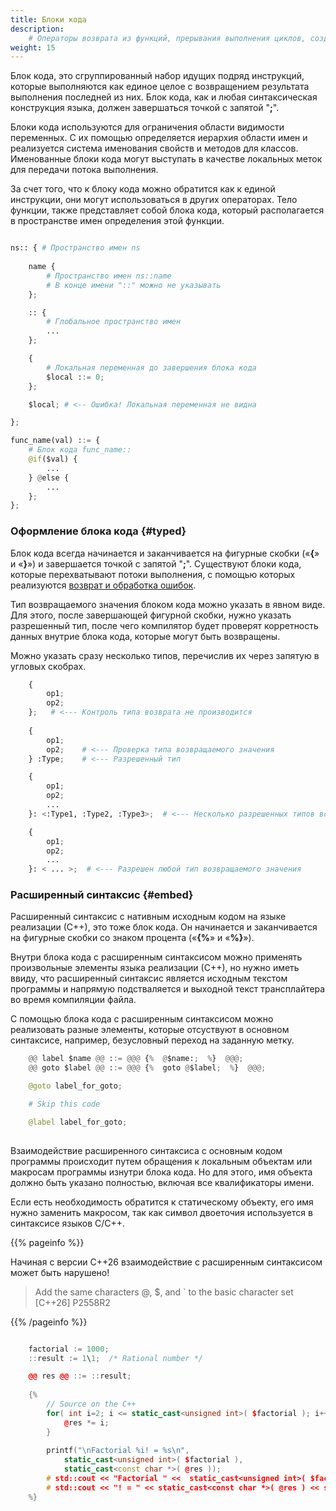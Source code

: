 ```yaml
---
title: Блоки кода
description: 
    # Операторы возврата из функций, прерывания выполнения циклов, создание инсключений при возникновении ошибок.
weight: 15
---
```



Блок кода, это сгруппированный набор идущих подряд инструкций, которые выполняются как единое целое 
с возвращением результата выполнения последней из них. 
Блок кода, как и любая синтаксическая конструкция языка, должен завершаться точкой с запятой "**;**".

Блоки кода используются для ограничения области видимости переменных.
С их помощью определяется иерархия области имен и реализуется система именования свойств и методов для классов.
Именованные блоки кода могут выступать в качестве локальных меток для передачи потока выполнения.

За счет того, что к блоку кода можно обратится как к единой инструкции, они могут использоваться в других операторах.
Тело функции, также представляет собой блока кода, который располагается в пространстве имен определения этой функции.

```python

ns:: { # Пространство имен ns
    
    name {
        # Пространство имен ns::name
        # В конце имени "::" можно не указывать
    };

    :: { 
        # Глобальное пространство имен
        ...
    };

    {
        # Локальная переменная до завершения блока кода
        $local ::= 0; 
    };

    $local; # <-- Ошибка! Локальная переменная не видна

};

func_name(val) ::= {  
    # Блок кода func_name::
    @if($val) {
        ...
    } @else {
        ...
    };
};
```


### Оформление блока кода {#typed}
Блок кода всегда начинается и заканчивается на фигурные скобки («**{**» и «**}**») и завершается точкой с запятой "**;**".
Существуют блоки кода, которые перехватывают потоки выполнения, с помощью которых реализуются [возврат и обработка ошибок](/docs/ops/throw/).

Тип возвращаемого значения блоком кода можно указать в явном виде.
Для этого, после завершающей фигурной скобки, нужно указать разрешенный тип, 
после чего компилятор будет проверят корретность данных внутрие блока кода, которые могут быть возвращены.

Можно указать сразу несколько типов, перечислив их через запятую в угловых скобрах.

```python
    {
        op1;
        op2;
    };   # <--- Контроль типа возврата не производится
    
    {
        op1;
        op2;    # <--- Проверка типа возвращаемого значения
    } :Type;    # <--- Разрешенный тип

    {     
        op1;
        op2;
        ...
    }: <:Type1, :Type2, :Type3>;  # <--- Несколько разрешенных типов возврата

    {     
        op1;
        op2;
        ...
    }: < ... >;  # <--- Разрешен любой тип возвращаемого значения

```

### Расширенный синтаксис {#embed}
Расширенный синтаксис с нативным исходным кодом на языке реализации (С++), это тоже блок кода. 
Он начинается и заканчивается на фигурные скобки со знаком процента («**{%**» и «**%}**»).

Внутри блока кода с расширенным синтаксисом можно применять произвольные элементы языка реализации (С++), 
но нужно иметь ввиду, что расширенный синтаксис является исходным текстом программы и напрямую подстваляется 
и выходной текст трансплайтера во время компиляции файла.

С помощью блока кода с расширенным синтаксисом можно реализовать разные элементы, которые отсуствуют в основном синтаксисе, 
например, безусловный переход на заданную метку.

```python
    @@ label $name @@ ::= @@@ {%  @$name:;  %}  @@@;
    @@ goto $label @@ ::= @@@ {%  goto @$label;  %}  @@@;

    @goto label_for_goto;

    # Skip this code

    @label label_for_goto;
    
```


Взаимодействие расширенного синтаксиса с основным кодом программы происходит 
путем обращения к локальным объектам или макросам программы изнутри блока кода.
Но для этого, имя объекта должно быть указано полностью, включая все квалификаторы имени.

Если есть необходимость обратится к статическому объекту, его имя нужно заменить макросом,
так как символ двоеточия используется в синтаксисе языков C/C++.

{{% pageinfo %}}

Начиная с версии C++26 взаимодействие с расширенным синтаксисом может быть нарушено!
> Add the same characters @, $, and ` to the basic character set [C++26] P2558R2

{{% /pageinfo %}}




```cpp

    factorial := 1000;
    ::result := 1\1;  /* Rational number */

    @@ res @@ ::= ::result;
    
    {%  
        // Source on the C++
        for( int i=2; i <= static_cast<unsigned int>( $factorial ); i++ ){
            @res *= i;
        }
        
        printf("\nFactorial %i! = %s\n", 
            static_cast<unsigned int>( $factorial ), 
            static_cast<const char *>( @res ));
        # std::cout << "Factorial " <<  static_cast<unsigned int>( $factorial );
        # std::cout << "! = " << static_cast<const char *>( @res ) << std::endl;
    %}
```


